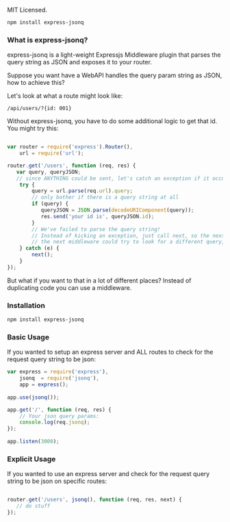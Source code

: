 MIT Licensed.
```bash
npm install express-jsonq
```
### What is express-jsonq?

express-jsonq is a light-weight Expressjs Middleware plugin that parses the query string as JSON and exposes it to your router.

Suppose you want have a WebAPI handles the query param string as JSON, how to achieve this?

Let's look at what a route might look like:

```
/api/users/?{id: 001}
```

Without express-jsonq, you have to do some additional logic to get that id.  You might try this:

```javascript

var router = require('express').Router(),
    url = require('url');

router.get('/users', function (req, res) {
   var query, queryJSON;
   // since ANYTHING could be sent, let's catch an exception if it occurs.
    try {
        query = url.parse(req.url).query;
        // only bother if there is a query string at all
        if (query) {            
           queryJSON = JSON.parse(decodeURIComponent(query));
           res.send('your id is', queryJSON.id);
        }
        // We've failed to parse the query string!
        // Instead of kicking an exception, just call next, so the next middleware can handle it.
        // the next middleware could try to look for a different query, or something..
    } catch (e) {
        next();
    }
});
```

But what if you want to that in a lot of different places?  Instead of duplicating code you can use a middleware.

### Installation

```bash
npm install express-jsonq
```

### Basic Usage

If you wanted to setup an express server and ALL routes to check for the request query string to be json:

```javascript
var express = require('express'),
    jsonq  = require('jsonq'), 
    app = express();
 
app.use(jsonq());

app.get('/', function (req, res) {
    // Your json query params:
    console.log(req.jsonq);
});
 
app.listen(3000);
```

### Explicit Usage

If you wanted to use an express server and check for the request query string to be json on specific routes:

```javascript

router.get('/users', jsonq(), function (req, res, next) {
   // do stuff
});
```